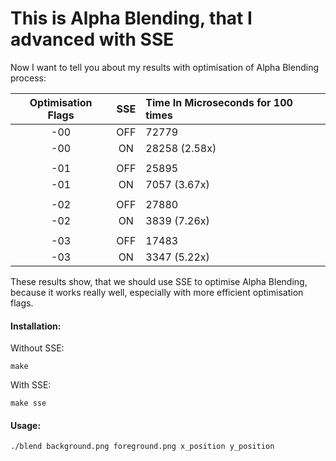 # This is Alpha Blending, that I advanced with SSE


Now I want to tell you about my results with optimisation of Alpha Blending process:

| Optimisation Flags | SSE   | Time In Microseconds for 100 times |
| :----------------: | :---: | :--------------------------------- |
|      -00           |  OFF  |           72779                    | 
|      -00           |  ON   |           28258 (2.58x)            |
|                    |       |                                    |
|      -01           |  OFF  |           25895                    | 
|      -01           |  ON   |           7057  (3.67x)            |
|                    |       |                                    |
|      -02           |  OFF  |           27880                    | 
|      -02           |  ON   |           3839  (7.26x)            |
|                    |       |                                    |
|      -03           |  OFF  |           17483                    | 
|      -03           |  ON   |           3347  (5.22x)            |

These results show, that we should use SSE to optimise Alpha Blending, because it works really well, especially with more efficient optimisation flags.

#### Installation:

Without SSE:
```
make
```

With SSE:
```
make sse
```


#### Usage:
```
./blend background.png foreground.png x_position y_position
```
